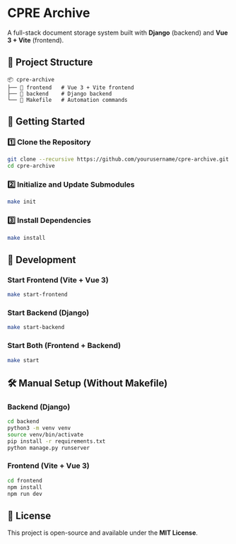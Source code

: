 # CPRE Archive

A full-stack document storage system built with **Django** (backend) and **Vue 3 + Vite** (frontend).

## 📂 Project Structure
```
📦 cpre-archive
├── 📁 frontend   # Vue 3 + Vite frontend
├── 📁 backend    # Django backend
└── 📄 Makefile   # Automation commands
```

## 🚀 Getting Started

### 1️⃣ Clone the Repository
```sh
git clone --recursive https://github.com/yourusername/cpre-archive.git
cd cpre-archive
```

### 2️⃣ Initialize and Update Submodules
```sh
make init
```

### 3️⃣ Install Dependencies
```sh
make install
```

## 🔧 Development

### Start Frontend (Vite + Vue 3)
```sh
make start-frontend
```

### Start Backend (Django)
```sh
make start-backend
```

### Start Both (Frontend + Backend)
```sh
make start
```

## 🛠 Manual Setup (Without Makefile)

### Backend (Django)
```sh
cd backend
python3 -m venv venv
source venv/bin/activate
pip install -r requirements.txt
python manage.py runserver
```

### Frontend (Vite + Vue 3)
```sh
cd frontend
npm install
npm run dev
```

## 📜 License
This project is open-source and available under the **MIT License**.
